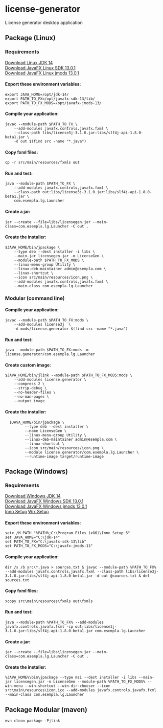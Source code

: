 # license-generator
License generator desktop application

## Package (Linux)

### Requirements
[Download Linux JDK 14](https://download.java.net/java/early_access/jdk14/30/GPL/openjdk-14-ea+30_linux-x64_bin.tar.gz)<br>
[Download JavaFX Linux SDK 13.0.1](http://gluonhq.com/download/javafx-13.0.1-sdk-linux/)<br>
[Download JavaFX Linux jmods 13.0.1](https://gluonhq.com/download/javafx-13.0.1-jmods-linux/)<br>

#### Export these environment variables:
    export JAVA_HOME=/opt/jdk-14/
    export PATH_TO_FX=/opt/javafx-sdk-13/lib/
    export PATH_TO_FX_MODS=/opt/javafx-jmods-13/

#### Compile your application:
    javac --module-path $PATH_TO_FX \
        --add-modules javafx.controls,javafx.fxml \
        --class-path libs/license3j-3.1.0.jar:libs/slf4j-api-1.8.0-beta1.jar \
        -d out $(find src -name "*.java")        

#### Copy fxml files:
    cp -r src/main/resources/fxmls out

#### Run and test:
    java --module-path $PATH_TO_FX \
        --add-modules javafx.controls,javafx.fxml \
        --class-path out:libs/license3j-3.1.0.jar:libs/slf4j-api-1.8.0-beta1.jar \
        com.esempla.lg.Launcher

#### Create a jar:
    jar --create --file=libs/licensegen.jar --main-class=com.esempla.lg.Launcher -C out .

#### Create the installer:
    $JAVA_HOME/bin/jpackage \
        --type deb --dest installer -i libs \
        --main-jar licensegen.jar -n LicenseGen \
        --module-path $PATH_TO_FX_MODS \
        --linux-menu-group Utility \
        --linux-deb-maintainer admin@esempla.com \
        --linux-shortcut \
        --icon src/main/resources/icon.png \
        --add-modules javafx.controls,javafx.fxml \
        --main-class com.esempla.lg.Launcher

### Modular (command line)

#### Compile your application:
    javac --module-path $PATH_TO_FX:mods \
        --add-modules license3j  \
        -d mods/license.generator $(find src -name "*.java")

#### Run and test:    
    java --module-path $PATH_TO_FX:mods -m license.generator/com.esempla.lg.Launcher

#### Create custom image:        
    $JAVA_HOME/bin/jlink --module-path $PATH_TO_FX_MODS:mods \
        --add-modules license.generator \
        --compress 2 \
        --strip-debug \
        --no-header-files \
        --no-man-pages \
        --output image
        
#### Create the installer:        
      $JAVA_HOME/bin/jpackage \
             --type deb --dest installer \
             --name LicenseGen \
             --linux-menu-group Utility \
             --linux-deb-maintainer admin@esempla.com \
             --linux-shortcut \
             --icon src/main/resources/icon.png \
             --module license.generator/com.esempla.lg.Launcher \
             --runtime-image target/runtime-image
                
## Package (Windows)

### Requirements
[Download Windows JDK 14](https://download.java.net/java/early_access/jdk14/30/GPL/openjdk-14-ea+30_windows-x64_bin.zip)<br>
[Download JavaFX Windows SDK 13.0.1](http://gluonhq.com/download/javafx-13.0.1-sdk-windows/)<br>
[Download JavaFX Windows jmods 13.0.1](https://gluonhq.com/download/javafx-13.0.1-jmods-windows/)<br>
[Inno Setup](http://www.jrsoftware.org/isdl.php)
[Wix Setup](https://wixtoolset.org/)

#### Export these environment variables:
    setx /M PATH "%PATH%;C:\Program Files (x86)\Inno Setup 6"
    set JAVA_HOME="C:\jdk-14"
    set PATH_TO_FX="C:\javafx-sdk-13\lib"
    set PATH_TO_FX_MODS="C:\javafx-jmods-13"
    
#### Compile your application:
    dir /s /b src\*.java > sources.txt & javac --module-path %PATH_TO_FX% --add-modules javafx.controls,javafx.fxml --class-path libs/license3j-3.1.0.jar:libs/slf4j-api-1.8.0-beta1.jar -d out @sources.txt & del sources.txt

#### Copy fxml files:
    xcopy src\main\resources\fxmls out\fxmls

#### Run and test:
    java --module-path %PATH_TO_FX% --add-modules javafx.controls,javafx.fxml -cp out;libs/license3j-3.1.0.jar:libs/slf4j-api-1.8.0-beta1.jar com.esempla.lg.Launcher
    
#### Create a jar:
    jar --create --file=libs\licensegen.jar --main-class=com.esempla.lg.Launcher -C out .

#### Create the installer:
    %JAVA_HOME%\bin\jpackage --type msi --dest installer -i libs --main-jar licensegen.jar -n LicenseGen --module-path %PATH_TO_FX_MODS% --win-menu --win-shortcut --win-dir-chooser --icon src\main\resources\icon.ico --add-modules javafx.controls,javafx.fxml --main-class com.esempla.lg.Launcher

## Package Modular (maven)
    mvn clean package -Pjlink
